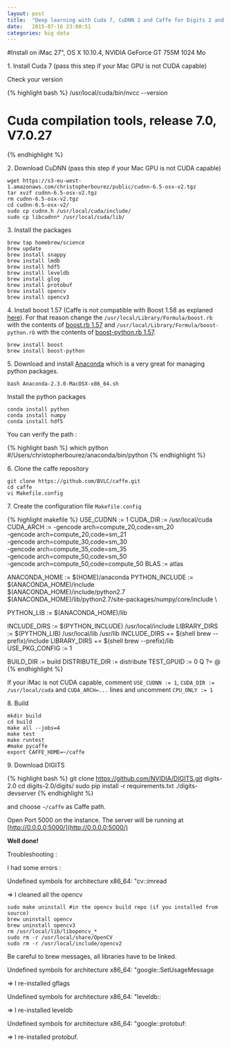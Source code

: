 ```yaml
---
layout: post
title:  "Deep learning with Cuda 7, CuDNN 2 and Caffe for Digits 2 and Python on Ubuntu 14.04"
date:   2015-07-16 23:00:51
categories: big data
---
```


#Install on iMac 27", OS X 10.10.4, NVIDIA GeForce GT 755M 1024 Mo

1\. Install Cuda 7 (pass this step if your Mac GPU is not CUDA capable)

Check your version

{% highlight bash %}
/usr/local/cuda/bin/nvcc --version
# Cuda compilation tools, release 7.0, V7.0.27
{% endhighlight %}

2\. Download CuDNN (pass this step if your Mac GPU is not CUDA capable)

    wget https://s3-eu-west-1.amazonaws.com/christopherbourez/public/cudnn-6.5-osx-v2.tgz
    tar xvzf cudnn-6.5-osx-v2.tgz
    rm cudnn-6.5-osx-v2.tgz
    cd cudnn-6.5-osx-v2/
    sudo cp cudnn.h /usr/local/cuda/include/
    sudo cp libcudnn* /usr/local/cuda/lib/

3\. Install the packages

    brew tap homebrew/science
    brew update
    brew install snappy
    brew install lmdb
    brew install hdf5
    brew install leveldb
    brew install glog
    brew install protobuf
    brew install opencv
    brew install opencv3

4\. Install boost 1.57 (Caffe is not compatible with Boost 1.58 as explaned [here](http://itinerantbioinformaticist.blogspot.fr/2015/05/caffe-incompatible-with-boost-1580.html)). For that reason change the `/usr/local/Library/Formula/boost.rb` with the contents of [boost.rb 1.57](https://raw.githubusercontent.com/Homebrew/homebrew/6fd6a9b6b2f56139a44dd689d30b7168ac13effb/Library/Formula/boost.rb) and `/usr/local/Library/Formula/boost-python.rb` with the contents of [boost-python.rb 1.57](https://raw.githubusercontent.com/Homebrew/homebrew/3141234b3473717e87f3958d4916fe0ada0baba9/Library/Formula/boost-python.rb).

    brew install boost
    brew install boost-python

5\. Download and install [Anaconda](http://continuum.io/downloads) which is a very great for managing python packages.

    bash Anaconda-2.3.0-MacOSX-x86_64.sh

Install the python packages

    conda install python
    conda install numpy
    conda install hdf5

You can verify the path :

{% highlight bash %}
which python
#/Users/christopherbourez/anaconda/bin/python
{% endhighlight %}


6\. Clone the caffe repository

    git clone https://github.com/BVLC/caffe.git
    cd caffe
    vi Makefile.config

7\. Create the configuration file `Makefile.config`

{% highlight makefile %}
USE_CUDNN := 1
CUDA_DIR := /usr/local/cuda
CUDA_ARCH := -gencode arch=compute_20,code=sm_20 \
                -gencode arch=compute_20,code=sm_21 \
                -gencode arch=compute_30,code=sm_30 \
                -gencode arch=compute_35,code=sm_35 \
                -gencode arch=compute_50,code=sm_50 \
                -gencode arch=compute_50,code=compute_50
BLAS := atlas

ANACONDA_HOME := $(HOME)/anaconda
PYTHON_INCLUDE := $(ANACONDA_HOME)/include \
                $(ANACONDA_HOME)/include/python2.7 \
                $(ANACONDA_HOME)/lib/python2.7/site-packages/numpy/core/include \

PYTHON_LIB := $(ANACONDA_HOME)/lib

INCLUDE_DIRS := $(PYTHON_INCLUDE) /usr/local/include
LIBRARY_DIRS := $(PYTHON_LIB) /usr/local/lib /usr/lib
INCLUDE_DIRS += $(shell brew --prefix)/include
LIBRARY_DIRS += $(shell brew --prefix)/lib
USE_PKG_CONFIG := 1

BUILD_DIR := build
DISTRIBUTE_DIR := distribute
TEST_GPUID := 0
Q ?= @
{% endhighlight %}

If your iMac is not CUDA capable, comment `USE_CUDNN := 1`, `CUDA_DIR := /usr/local/cuda` and `CUDA_ARCH=...` lines and uncomment `CPU_ONLY := 1`

8\. Build

    mkdir build
    cd build
    make all --jobs=4
    make test
    make runtest
    #make pycaffe
    export CAFFE_HOME=~/caffe


 9\. Download DIGITS

{% highlight bash %}
git clone https://github.com/NVIDIA/DIGITS.git digits-2.0
cd digits-2.0/digits/
sudo pip install -r requirements.txt
./digits-devserver
{% endhighlight %}

and choose `~/caffe` as Caffe path.

Open Port 5000 on the instance. The server will be running at [http://0.0.0.0:5000/](http://0.0.0.0:5000/)

**Well done!**

Troubleshooting :

I had some errors :

Undefined symbols for architecture x86_64:   "cv::imread

=> I cleaned all the opencv

    sudo make uninstall #in the opencv build repo (if you installed from source)
    brew uninstall opencv
    brew uninstall opencv3
    rm /usr/local/lib/libopencv_*
    sudo rm -r /usr/local/share/OpenCV
    sudo rm -r /usr/local/include/opencv2

Be careful to brew messages, all libraries have to be linked.

Undefined symbols for architecture x86_64:
  "google::SetUsageMessage

=> I re-installed gflags

Undefined symbols for architecture x86_64:
"leveldb::

=> I re-installed leveldb

Undefined symbols for architecture x86_64: "google::protobuf:

=> I re-installed protobuf.
